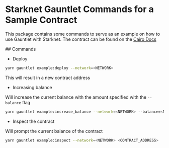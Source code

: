 # Starknet Gauntlet Commands for a Sample Contract

This package contains some commands to serve as an example on how to use Gauntlet with Starknet. The contract can be found on the [Cairo Docs](https://www.cairo-lang.org/docs/hello_starknet/intro.html#your-first-contract)

## Commands

- Deploy

```bash
yarn gauntlet example:deploy --network=<NETWORK>
```

This will result in a new contract address

- Increasing balance

Will increase the current balance with the amount specified with the `--balance` flag

```bash
yarn gauntlet example:increase_balance --network=<NETWORK> --balance=<NUMBER> (--noWallet) <CONTRACT_ADDRESS>
```

- Inspect the contract

Will prompt the current balance of the contract

```bash
yarn gauntlet example:inspect --network=<NETWORK> <CONTRACT_ADDRESS>
```
